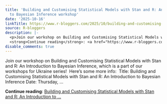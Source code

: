```yaml
---
title: 'Building and Customising Statistical Models with Stan and R: An Introduction
  to Bayesian Inference workshop'
date: '2025-10-16'
linkTitle: https://www.r-bloggers.com/2025/10/building-and-customising-statistical-models-with-stan-and-r-an-introduction-to-bayesian-inference-workshop/
source: R-bloggers
description: |-
  <p>Join our workshop on Building and Customising Statistical Models with Stan and R: An Introduction to Bayesian Inference, which is a part of our workshops for Ukraine series!  Here’s some more info:  Title: Building and Customising Statistical Models with Stan and R: An Introduction to Bayesian Inference Date: Thursday, ...</p>
  <strong>Continue reading</strong>: <a href="https://www.r-bloggers.com/2025/10/building-and-customising-statistical-models-with-stan-and-r-an-introduction-to-bayesian-inference-workshop/">Building and Customising Statistical Models with Stan and R: An Introduction to  ...
disable_comments: true
---
```

<p>Join our workshop on Building and Customising Statistical Models with Stan and R: An Introduction to Bayesian Inference, which is a part of our workshops for Ukraine series!  Here’s some more info:  Title: Building and Customising Statistical Models with Stan and R: An Introduction to Bayesian Inference Date: Thursday, ...</p>
<strong>Continue reading</strong>: <a href="https://www.r-bloggers.com/2025/10/building-and-customising-statistical-models-with-stan-and-r-an-introduction-to-bayesian-inference-workshop/">Building and Customising Statistical Models with Stan and R: An Introduction to  ...